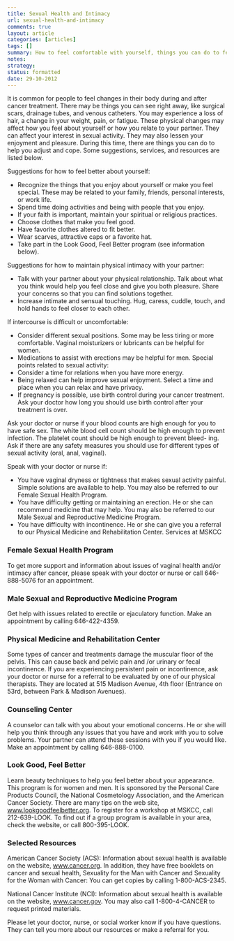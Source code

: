 ```yaml
---
title: Sexual Health and Intimacy
url: sexual-health-and-intimacy
comments: true
layout: article
categories: [articles]
tags: []
summary: How to feel comfortable with yourself, things you can do to feel more positive, how to maintain intimacy with your partner. Safe sex. Services at MSKCC related to sexuality and sexual health. 
notes:
strategy:
status: formatted
date: 29-10-2012
---
```

It is common for people to feel changes in their body during and after cancer treatment. There may be things you can see right away, like surgical scars, drainage tubes, and venous catheters. You may experience a loss of hair, a change in your weight, pain, or fatigue. These physical changes may affect how you feel about yourself or how you relate to your partner. They can affect your interest in sexual activity. They may also lessen your enjoyment and pleasure. During this time, there are things you can do to help you adjust and cope. Some suggestions, services, and resources are listed below.

Suggestions for how to feel better about yourself:

* Recognize the things that you enjoy about yourself or make you feel special. These may be related to your family, friends, personal interests, or work life.
* Spend time doing activities and being with people that you enjoy.
* If your faith is important, maintain your spiritual or religious practices.
* Choose clothes that make you feel good.
* Have favorite clothes altered to fit better.
* Wear scarves, attractive caps or a favorite hat.
* Take part in the Look Good, Feel Better program (see information below).

Suggestions for how to maintain physical intimacy with your partner:
 
* Talk with your partner about your physical relationship. Talk about what you think would help you feel close and give you both pleasure. Share your concerns so that you can find solutions together.
* Increase intimate and sensual touching. Hug, caress, cuddle, touch, and hold hands to feel closer to each other.
 
If intercourse is difficult or uncomfortable:
 
* Consider different sexual positions. Some may be less tiring or more comfortable. Vaginal moisturizers or lubricants can be helpful for women. 
* Medications to assist with erections may be helpful for men.
Special points related to sexual activity:
* Consider a time for relations when you have more energy.
* Being relaxed can help improve sexual enjoyment. Select a time and place when you can relax and have privacy.
* If pregnancy is possible, use birth control during your cancer treatment. Ask your doctor how long you should use birth control after your treatment is over.

Ask your doctor or nurse if your blood counts are high enough for you to have safe sex. The white blood cell count should be high enough to prevent infection. The platelet count should be high enough to prevent bleed- ing. Ask if there are any safety measures you should use for different types of sexual activity (oral, anal, vaginal).

Speak with your doctor or nurse if:
 
* You have vaginal dryness or tightness that makes sexual activity painful. Simple solutions are available to help. You may also be referred to our Female Sexual Health Program.
* You have difficulty getting or maintaining an erection. He or she can recommend medicine that may help. You may also be referred to our Male Sexual and Reproductive Medicine Program.
* You have difficulty with incontinence. He or she can give you a referral to our Physical Medicine and Rehabilitation Center.
Services at MSKCC
 
### Female Sexual Health Program
To get more support and information about issues of vaginal health and/or intimacy after cancer, please speak with your doctor or nurse or call 646-888-5076 for an appointment.
 
### Male Sexual and Reproductive Medicine Program 
Get help with issues related to erectile or ejaculatory function. Make an appointment by calling 646-422-4359.
 
### Physical Medicine and Rehabilitation Center
Some types of cancer and treatments damage the muscular floor of the pelvis. This can cause back and pelvic pain and /or urinary or fecal incontinence. If you are experiencing persistent pain or incontinence, ask your doctor or nurse for a referral to be evaluated by one of our physical therapists. They are located at 515 Madison Avenue, 4th floor (Entrance on 53rd, between Park & Madison Avenues).
 
### Counseling Center
A counselor can talk with you about your emotional concerns. He or she will help you think through any issues that you have and work with you to solve problems. Your partner can attend these sessions with you if you would like. Make an appointment by calling 646-888-0100.
 
### Look Good, Feel Better
Learn beauty techniques to help you feel better about your appearance. This program is for women and men. It is sponsored by the Personal Care Products Council, the National Cosmetology Association, and the American Cancer Society. There are many tips on the web site, www.lookgoodfeelbetter.org. To register for a workshop at MSKCC, call 212-639-LOOK. To find out if a group program is available in your area, check the website, or call 800-395-LOOK.

### Selected Resources
American Cancer Society (ACS): Information about sexual health is available on the website, www.cancer.org. In addition, they have free booklets on cancer and sexual health, Sexuality for the Man with Cancer and Sexuality for the Woman with Cancer: You can get copies by calling
1-800-ACS-2345.
 
National Cancer Institute (NCI): Information about sexual health
is available on the website, www.cancer.gov. You may also call 1-800-4-CANCER to request printed materials.

Please let your doctor, nurse, or social worker know if you have questions. They can tell you more about our resources or make a referral for you.

